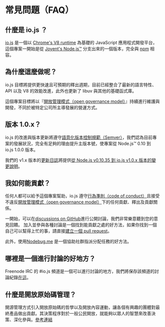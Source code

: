 # 常見問題（FAQ）

## 什麼是 io.js ？

[io.js](https://github.com/nodejs/io.js) 是一個以 [Chrome's V8 runtime](http://code.google.com/p/v8/) 為基礎的 JavaScript 應用程式開發平台，這個專案一開始是從 [Joyent's Node.js™](https://nodejs.org/) 分支出來的一個版本，完全與 [npm](https://www.npmjs.com/) 相容。

## 為什麼這麼做呢？

io.js 目標將提供更快速且可預期的釋出週期，目前已經整合了最新的語言特性、API 以及 V8 的效能改進，此外也更新了 libuv 與其他的基礎函式庫。

這個專案目標將以『[開放管理模式（open governance model）](https://github.com/nodejs/io.js/blob/v1.x/GOVERNANCE.md#readme)』持續進行維護與開發，不同於被特定公司所主導發展的營運方式。

## 版本 1.0.x？

io.js 的改進與版本更新將遵守[語意化版本控制規範（Semver）](http://semver.org/)，我們認為目前專案的發展狀況，完全有足夠的理由提升主版本號，使專案從 Node.js™ 0.10 到 io.js 1.0.0 版本。

我們的 v1.x 版本的[更新日誌](https://github.com/nodejs/io.js/blob/v1.x/CHANGELOG.md)將提供[從 Node.js v0.10.35 到 io.js v1.0.x 版本的變更說明](https://github.com/nodejs/io.js/blob/v1.x/CHANGELOG.md#summary-of-changes-from-nodejs-v01035-to-iojs-v100)。

## 我如何能貢獻？

任何人都可以給予這個專案幫助，io.js 遵守[行為準則（code of conduct）](https://github.com/nodejs/io.js/blob/v1.x/CONTRIBUTING.md#code-of-conduct)且接受不違反[開放管理模式（open governance model）](https://github.com/nodejs/io.js/blob/v1.x/GOVERNANCE.md#readme)下的任何貢獻、釋出及貢獻關係。

一開始，可以在[discussions on GitHub](https://github.com/nodejs/io.js/issues)進行公開討論，我們非常樂意聽到您的意見回饋。 加入並參與各種討論是一個找到能貢獻之處的好方法，如果你找到一個自己可以幫得上忙的事，請直接[建立一個 pull request](https://github.com/nodejs/io.js/blob/v1.x/CONTRIBUTING.md#code-contributions)。

此外，使用[Nodebug.me](http://nodebug.me/) 是一個協助社群指派分配任務的好方法。

## 哪裡是一個進行討論的好地方？

Freenode IRC 的 #io.js 頻道是一個可以進行討論的地方，我們將保存該頻道的討論紀錄[在這](http://logs.libuv.org/io.js/latest)。

## 什麼是開放原始碼管理？

開源管理方式引入開放原始碼的哲學以及開放內容運動，讓各個有興趣的團體對最終產品做出貢獻。其決策程序對於一般公民開放，就能夠以眾人的智慧來改善決策、深化參與。[參考連結](https://en.wikipedia.org/wiki/Open-source_governance)
